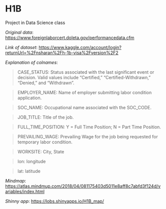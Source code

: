 # H1B
Project in Data Science class

*Original data*:
  https://www.foreignlaborcert.doleta.gov/performancedata.cfm

*Link of dataset*:
  https://www.kaggle.com/account/login?returnUrl=%2Fnsharan%2Fh-1b-visa%2Fversion%2F2

*Explanation of colnames*:

>  CASE_STATUS:
    Status associated with the last significant event or decision. Valid values include “Certified,” “Certified-Withdrawn,”
    “Denied,” and “Withdrawn”.
    
>  EMPLOYER_NAME:
    Name of employer submitting labor condition application.
    
>  SOC_NAME:
    Occupational name associated with the SOC_CODE.
    
>  JOB_TITLE:
    Title of the job.
    
>  FULL_TIME_POSITION:
    Y = Full Time Position; N = Part Time Position.
    
>  PREVAILING_WAGE:
    Prevailing Wage for the job being requested for temporary labor condition.
    
>  WORKSITE:
    City, State
    
>  lon:
    longitude
    
>  lat:
    latitude

*Mindmap*:
  https://atlas.mindmup.com/2018/04/081175403d5011e8aff8c7abfd3f124d/variables/index.html

*Shinny app*:
  https://lobs.shinyapps.io/H1B_map/
